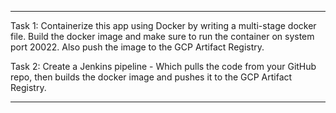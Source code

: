 ***********************************************************************************************************************************************************************

Task 1: Containerize this app using Docker by writing a multi-stage docker file. Build the docker image and make sure to run the container on system port 20022.
Also push the image to the GCP Artifact Registry.

Task 2: Create a Jenkins pipeline - Which pulls the code from your GitHub repo, then builds the docker image and pushes it to the GCP Artifact Registry.

***********************************************************************************************************************************************************************
